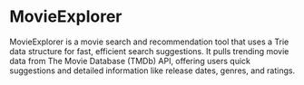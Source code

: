 # MovieExplorer
MovieExplorer is a movie search and recommendation tool that uses a Trie data structure for fast, efficient search suggestions. It pulls trending movie data from The Movie Database (TMDb) API, offering users quick suggestions and detailed information like release dates, genres, and ratings.

